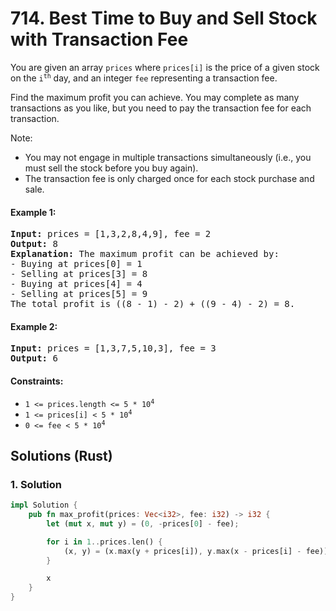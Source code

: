 # 714. Best Time to Buy and Sell Stock with Transaction Fee
You are given an array `prices` where `prices[i]` is the price of a given stock on the <code>i<sup>th</sup></code> day, and an integer `fee` representing a transaction fee.

Find the maximum profit you can achieve. You may complete as many transactions as you like, but you need to pay the transaction fee for each transaction.

Note:

* You may not engage in multiple transactions simultaneously (i.e., you must sell the stock before you buy again).
* The transaction fee is only charged once for each stock purchase and sale.

#### Example 1:
<pre>
<strong>Input:</strong> prices = [1,3,2,8,4,9], fee = 2
<strong>Output:</strong> 8
<strong>Explanation:</strong> The maximum profit can be achieved by:
- Buying at prices[0] = 1
- Selling at prices[3] = 8
- Buying at prices[4] = 4
- Selling at prices[5] = 9
The total profit is ((8 - 1) - 2) + ((9 - 4) - 2) = 8.
</pre>

#### Example 2:
<pre>
<strong>Input:</strong> prices = [1,3,7,5,10,3], fee = 3
<strong>Output:</strong> 6
</pre>

#### Constraints:
* <code>1 <= prices.length <= 5 * 10<sup>4</sup></code>
* <code>1 <= prices[i] < 5 * 10<sup>4</sup></code>
* <code>0 <= fee < 5 * 10<sup>4</sup></code>

## Solutions (Rust)

### 1. Solution
```Rust
impl Solution {
    pub fn max_profit(prices: Vec<i32>, fee: i32) -> i32 {
        let (mut x, mut y) = (0, -prices[0] - fee);

        for i in 1..prices.len() {
            (x, y) = (x.max(y + prices[i]), y.max(x - prices[i] - fee));
        }

        x
    }
}
```
